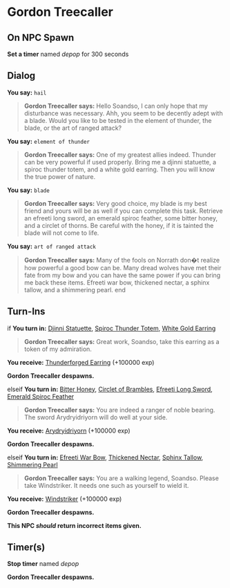 # Gordon Treecaller
## On NPC Spawn

**Set a timer** named *depop* for 300 seconds
## Dialog

**You say:** `hail`



>**Gordon Treecaller says:** Hello Soandso, I can only hope that my disturbance was necessary. Ahh, you seem to be decently adept with a blade. Would you like to be tested in the element of thunder, the blade, or the art of ranged attack?

**You say:** `element of thunder`




>**Gordon Treecaller says:** One of my greatest allies indeed. Thunder can be very powerful if used properly. Bring me a djinni statuette, a spiroc thunder totem, and a white gold earring. Then you will know the true power of nature.

**You say:** `blade`



>**Gordon Treecaller says:** Very good choice, my blade is my best friend and yours will be as well if you can complete this task. Retrieve an efreeti long sword, an emerald spiroc feather, some bitter honey, and a circlet of thorns. Be careful with the honey, if it is tainted the blade will not come to life.

**You say:** `art of ranged attack`



>**Gordon Treecaller says:** Many of the fools on Norrath don�t realize how powerful a good bow can be. Many dread wolves have met their fate from my bow and you can have the same power if you can bring me back these items. Efreeti war bow, thickened nectar, a sphinx tallow, and a shimmering pearl.
end

## Turn-Ins



if **You turn in:** [Djinni Statuette](/item/20955), [Spiroc Thunder Totem](/item/20856), [White Gold Earring](/item/20857)







>**Gordon Treecaller says:** Great work, Soandso, take this earring as a token of my admiration.


 **You receive:**  [Thunderforged Earring](/item/14568) (+100000 exp)


**Gordon Treecaller despawns.**

elseif **You turn in:** [Bitter Honey](/item/20859), [Circlet of Brambles](/item/20860), [Efreeti Long Sword](/item/20858), [Emerald Spiroc Feather](/item/20962)



>**Gordon Treecaller says:** You are indeed a ranger of noble bearing. The sword Arydryidriyorn will do well at your side.


 **You receive:**  [Arydryidriyorn](/item/27732) (+100000 exp)


**Gordon Treecaller despawns.**

elseif **You turn in:** [Efreeti War Bow](/item/20861), [Thickened Nectar](/item/20969), [Sphinx Tallow](/item/20862), [Shimmering Pearl](/item/20863)



>**Gordon Treecaller says:** You are a walking legend, Soandso. Please take Windstriker. It needs one such as yourself to wield it.


 **You receive:**  [Windstriker](/item/11696) (+100000 exp)


**Gordon Treecaller despawns.**

**This NPC *should* return incorrect items given.**

## Timer(s)

**Stop timer** named *depop*

**Gordon Treecaller despawns.**



